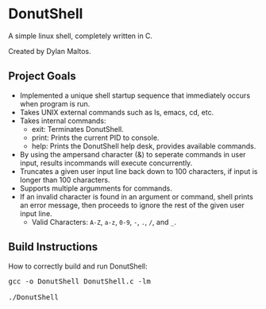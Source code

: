 # DonutShell 

A simple linux shell, completely written in C.

Created by Dylan Maltos.

## Project Goals
* Implemented a unique shell startup sequence that immediately occurs when program is run.
* Takes UNIX external commands such as ls, emacs, cd, etc.
* Takes internal commands:
  - exit: Terminates DonutShell.
  - print: Prints the current PID to console.
  - help: Prints the DonutShell help desk, provides available commands.
* By using the ampersand character (&) to seperate commands in user input, results incommands will execute concurrently.
* Truncates a given user input line back down to 100 characters, if input is longer than 100 characters.
* Supports multiple argumments for commands.
* If an invalid character is found in an argument or command, shell prints an error message, then proceeds to ignore the rest of the given user input line.
  - Valid Characters: `A-Z`, `a-z`, `0-9`, `-`, `.`, `/`, and `_`.

## Build Instructions
How to correctly build and run DonutShell:
<pre>
gcc -o DonutShell DonutShell.c -lm

./DonutShell
</pre>
